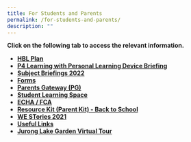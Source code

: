 ```yaml
---
title: For Students and Parents
permalink: /for-students-and-parents/
description: ""
---
```

<p><strong>Click on the following tab to access the relevant information.</strong></p>
<ul>
<li><strong><a href="/hbl-2/">HBL Plan</a></strong></li>
<li><strong><a href="https://go.gov.sg/p4-learning-with-pld-briefing" target="_blank" rel="noopener">P4 Learning with Personal Learning Device Briefing</a></strong></li>
<li><strong><a href="/subject-briefings-2022/">Subject Briefings 2022</a></strong></li>
<li><strong><a href="/forms/" target="_blank" rel="noopener">Forms</a></strong></li>
<li><strong><a href="/parents-gateway/" target="_blank" rel="noopener">Parents Gateway (PG)</a></strong></li>
<li><strong><a href="/student-learning-space-sls/" target="_blank" rel="noopener">Student Learning Space</a></strong></li>
<li><strong><a href="/echa-fca-nomination-links/">ECHA / FCA</a></strong></li>
<li><strong><a href="/files/Resource-Kit-Parent-Kit-Back-to-School-Updated-final.pdf" target="_blank" rel="noopener">Resource Kit (Parent Kit) - Back to School</a></strong></li>
<li><strong><a href="/files/WE-STories-Publication-2021-FINAL_single.pdf" target="_blank" rel="noopener">WE STories 2021</a></strong></li>
<li><strong><a href="/useful-links-for-parents-and-pupils/" target="_blank" rel="noopener">Useful Links</a></strong></li>
<li><strong><a href="/jurong-lake-garden-virtual-tour/">Jurong Lake Garden Virtual Tour</a></strong></li>
</ul>